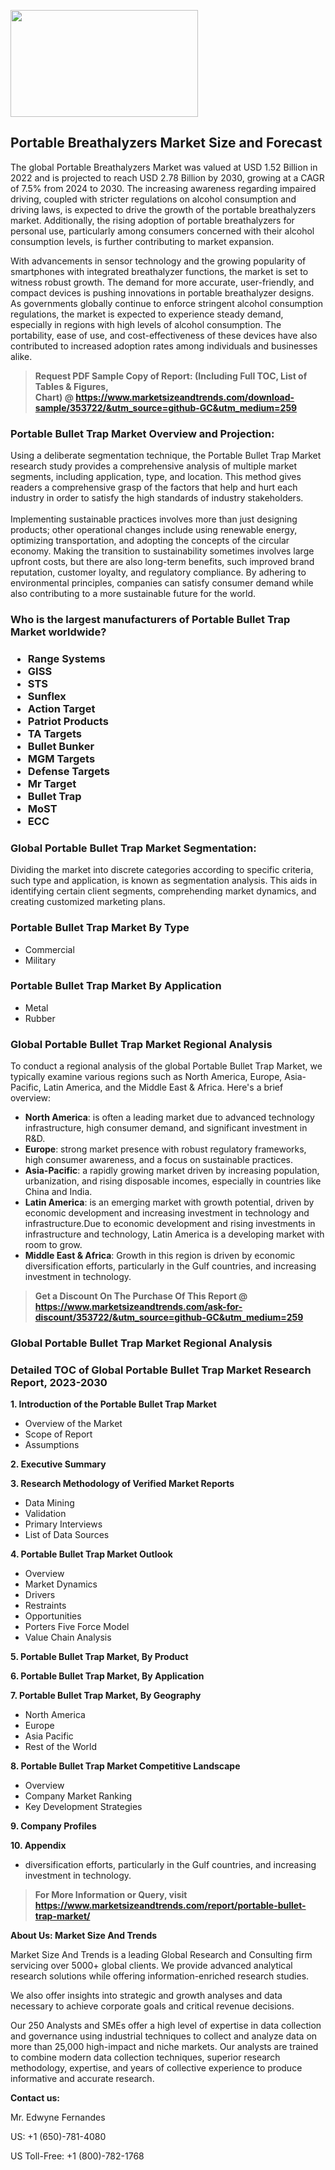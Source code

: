 <p><img class="alignnone size-medium wp-image-20088" src="https://ffe5etoiles.com/wp-content/uploads/2024/12/MST1-300x171.png" alt="" width="300" height="171" /></p><h2>Portable Breathalyzers Market Size and Forecast</h2><p>The global Portable Breathalyzers Market was valued at USD 1.52 Billion in 2022 and is projected to reach USD 2.78 Billion by 2030, growing at a CAGR of 7.5% from 2024 to 2030. The increasing awareness regarding impaired driving, coupled with stricter regulations on alcohol consumption and driving laws, is expected to drive the growth of the portable breathalyzers market. Additionally, the rising adoption of portable breathalyzers for personal use, particularly among consumers concerned with their alcohol consumption levels, is further contributing to market expansion.</p><p>With advancements in sensor technology and the growing popularity of smartphones with integrated breathalyzer functions, the market is set to witness robust growth. The demand for more accurate, user-friendly, and compact devices is pushing innovations in portable breathalyzer designs. As governments globally continue to enforce stringent alcohol consumption regulations, the market is expected to experience steady demand, especially in regions with high levels of alcohol consumption. The portability, ease of use, and cost-effectiveness of these devices have also contributed to increased adoption rates among individuals and businesses alike.</p></p><blockquote id="" class=""><strong>Request PDF Sample Copy of Report: (Including Full TOC, List of Tables &amp; Figures, Chart)&nbsp;@&nbsp;<strong><a href="https://www.marketsizeandtrends.com/download-sample/353722/&utm_source=github-GC&utm_medium=259" target="_blank">https://www.marketsizeandtrends.com/download-sample/353722/&utm_source=github-GC&utm_medium=259</a></strong></strong></blockquote><h3 id="" class="">Portable Bullet Trap Market&nbsp;Overview and Projection:</h3><p id="" class="">Using a deliberate segmentation technique, the Portable Bullet Trap Market research study provides a comprehensive analysis of multiple market segments, including application, type, and location. This method gives readers a comprehensive grasp of the factors that help and hurt each industry in order to satisfy the high standards of industry stakeholders. <br /> <br />Implementing sustainable practices involves more than just designing products; other operational changes include using renewable energy, optimizing transportation, and adopting the concepts of the circular economy. Making the transition to sustainability sometimes involves large upfront costs, but there are also long-term benefits, such improved brand reputation, customer loyalty, and regulatory compliance. By adhering to environmental principles, companies can satisfy consumer demand while also contributing to a more sustainable future for the world.</p><h3 id="" class="">Who is the largest manufacturers of&nbsp;Portable Bullet Trap Market worldwide?</h3><h3 class=""><p><ul><li>Range Systems </li><li> GISS </li><li> STS </li><li> Sunflex </li><li> Action Target </li><li> Patriot Products </li><li> TA Targets </li><li> Bullet Bunker </li><li> MGM Targets </li><li> Defense Targets </li><li> Mr Target </li><li> Bullet Trap </li><li> MoST </li><li> ECC</li></ul></p></h3><h3 id="" class="">Global&nbsp;Portable Bullet Trap Market Segmentation:</h3><p id="" class="">Dividing the market into discrete categories according to specific criteria, such type and application, is known as segmentation analysis. This aids in identifying certain client segments, comprehending market dynamics, and creating customized marketing plans.</p><h3 id="" class="">Portable Bullet Trap Market&nbsp;By Type</h3><p><p><ul><li>Commercial</li><li> Military</p></li></ul></p></p><h3 id="" class="">Portable Bullet Trap Market&nbsp;By Application</h3><p class=""><p><ul><li>Metal</li><li> Rubber</li></ul></p></p><h3 id="" class="">Global Portable Bullet Trap Market Regional Analysis</h3><p id="" class="">To conduct a regional analysis of the global Portable Bullet Trap Market, we typically examine various regions such as North America, Europe, Asia-Pacific, Latin America, and the Middle East &amp; Africa. Here's a brief overview:</p><ul><li><strong>North America</strong>: is often a leading market due to advanced technology infrastructure, high consumer demand, and significant investment in R&amp;D.</li><li><strong>Europe</strong>: strong market presence with robust regulatory frameworks, high consumer awareness, and a focus on sustainable practices.</li><li><strong>Asia-Pacific</strong>: a rapidly growing market driven by increasing population, urbanization, and rising disposable incomes, especially in countries like China and India.</li><li><strong>Latin America</strong>: is an emerging market with growth potential, driven by economic development and increasing investment in technology and infrastructure.Due to economic development and rising investments in infrastructure and technology, Latin America is a developing market with room to grow.</li><li><strong>Middle East &amp; Africa</strong>: Growth in this region is driven by economic diversification efforts, particularly in the Gulf countries, and increasing investment in technology.</li></ul><blockquote id="" class=""><strong>Get a Discount On The Purchase Of This Report @ <strong><a href="https://www.marketsizeandtrends.com/ask-for-discount/353722/&utm_source=github-GC&utm_medium=259" target="_blank">https://www.marketsizeandtrends.com/ask-for-discount/353722/&utm_source=github-GC&utm_medium=259</a></strong></strong></blockquote><h3 id="" class="">Global Portable Bullet Trap Market Regional Analysis</h3><h3 id="" class="">Detailed TOC of Global Portable Bullet Trap Market Research Report, 2023-2030</h3><p id="" class=""><strong>1. Introduction of the Portable Bullet Trap Market</strong></p><ul><li>Overview of the Market</li><li>Scope of Report</li><li>Assumptions</li></ul><p id="" class=""><strong>2. Executive Summary</strong></p><p id="" class=""><strong>3. Research Methodology of Verified Market Reports</strong></p><ul><li>Data Mining</li><li>Validation</li><li>Primary Interviews</li><li>List of Data Sources</li></ul><p id="" class=""><strong>4. Portable Bullet Trap Market Outlook</strong></p><ul><li>Overview</li><li>Market Dynamics</li><li>Drivers</li><li>Restraints</li><li>Opportunities</li><li>Porters Five Force Model</li><li>Value Chain Analysis</li></ul><p id="" class=""><strong>5. Portable Bullet Trap Market, By Product</strong></p><p id="" class=""><strong>6. Portable Bullet Trap Market, By Application</strong></p><p id="" class=""><strong>7. Portable Bullet Trap Market, By Geography</strong></p><ul><li>North America</li><li>Europe</li><li>Asia Pacific</li><li>Rest of the World</li></ul><p id="" class=""><strong>8. Portable Bullet Trap Market Competitive Landscape</strong></p><ul><li>Overview</li><li>Company Market Ranking</li><li>Key Development Strategies</li></ul><p id="" class=""><strong>9. Company Profiles</strong></p><p id="" class=""><strong>10. Appendix</strong></p><ul><li>diversification efforts, particularly in the Gulf countries, and increasing investment in technology.</li></ul><blockquote id="" class=""><strong>For More Information or Query, visit <strong><strong><a href="https://www.marketsizeandtrends.com/report/portable-bullet-trap-market/" target="_blank">https://www.marketsizeandtrends.com/report/portable-bullet-trap-market/</a></strong></strong></strong></blockquote><p id="" class=""><strong>About Us: Market Size And Trends</strong></p><p id="" class="">Market Size And Trends is a leading Global Research and Consulting firm servicing over 5000+ global clients. We provide advanced analytical research solutions while offering information-enriched research studies.</p><p id="" class="">We also offer insights into strategic and growth analyses and data necessary to achieve corporate goals and critical revenue decisions.</p><p id="" class="">Our 250 Analysts and SMEs offer a high level of expertise in data collection and governance using industrial techniques to collect and analyze data on more than 25,000 high-impact and niche markets. Our analysts are trained to combine modern data collection techniques, superior research methodology, expertise, and years of collective experience to produce informative and accurate research.</p><p id="" class=""><strong>Contact us:</strong></p><p id="" class="">Mr. Edwyne Fernandes</p><p id="" class="">US: +1 (650)-781-4080</p><p id="" class="">US Toll-Free: +1 (800)-782-1768</p>

